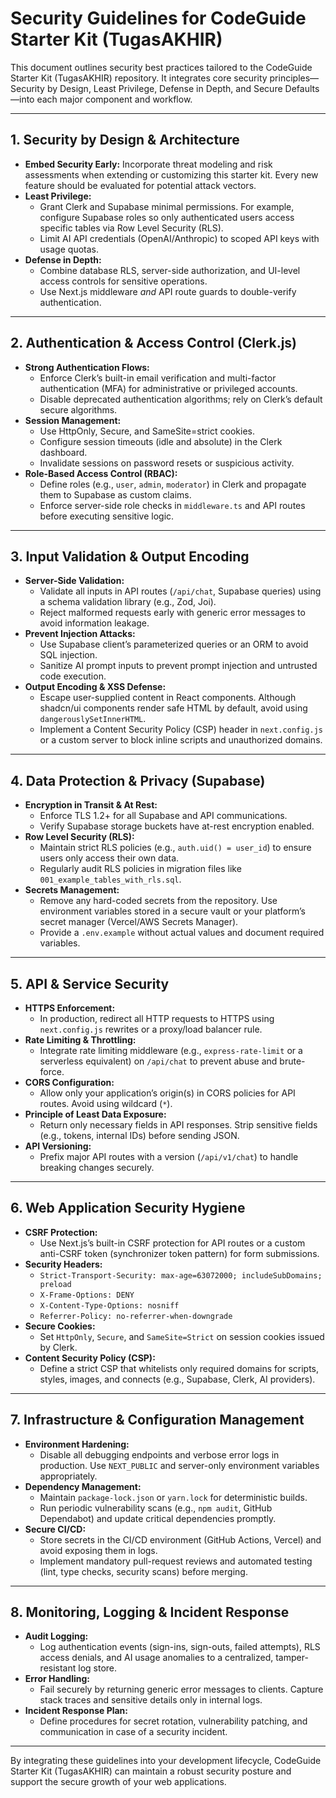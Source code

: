 # Security Guidelines for CodeGuide Starter Kit (TugasAKHIR)

This document outlines security best practices tailored to the CodeGuide Starter Kit (TugasAKHIR) repository. It integrates core security principles—Security by Design, Least Privilege, Defense in Depth, and Secure Defaults—into each major component and workflow.

---

## 1. Security by Design & Architecture

- **Embed Security Early:** Incorporate threat modeling and risk assessments when extending or customizing this starter kit. Every new feature should be evaluated for potential attack vectors.
- **Least Privilege:** 
  - Grant Clerk and Supabase minimal permissions. For example, configure Supabase roles so only authenticated users access specific tables via Row Level Security (RLS).
  - Limit AI API credentials (OpenAI/Anthropic) to scoped API keys with usage quotas.
- **Defense in Depth:**
  - Combine database RLS, server-side authorization, and UI-level access controls for sensitive operations.
  - Use Next.js middleware _and_ API route guards to double-verify authentication.

---

## 2. Authentication & Access Control (Clerk.js)

- **Strong Authentication Flows:**
  - Enforce Clerk’s built-in email verification and multi-factor authentication (MFA) for administrative or privileged accounts.
  - Disable deprecated authentication algorithms; rely on Clerk’s default secure algorithms.
- **Session Management:**
  - Use HttpOnly, Secure, and SameSite=strict cookies. 
  - Configure session timeouts (idle and absolute) in the Clerk dashboard.
  - Invalidate sessions on password resets or suspicious activity.
- **Role-Based Access Control (RBAC):**
  - Define roles (e.g., `user`, `admin`, `moderator`) in Clerk and propagate them to Supabase as custom claims.
  - Enforce server-side role checks in `middleware.ts` and API routes before executing sensitive logic.

---

## 3. Input Validation & Output Encoding

- **Server-Side Validation:**
  - Validate all inputs in API routes (`/api/chat`, Supabase queries) using a schema validation library (e.g., Zod, Joi).
  - Reject malformed requests early with generic error messages to avoid information leakage.
- **Prevent Injection Attacks:**
  - Use Supabase client’s parameterized queries or an ORM to avoid SQL injection.
  - Sanitize AI prompt inputs to prevent prompt injection and untrusted code execution.
- **Output Encoding & XSS Defense:**
  - Escape user-supplied content in React components. Although shadcn/ui components render safe HTML by default, avoid using `dangerouslySetInnerHTML`.
  - Implement a Content Security Policy (CSP) header in `next.config.js` or a custom server to block inline scripts and unauthorized domains.

---

## 4. Data Protection & Privacy (Supabase)

- **Encryption in Transit & At Rest:**
  - Enforce TLS 1.2+ for all Supabase and API communications.
  - Verify Supabase storage buckets have at-rest encryption enabled.
- **Row Level Security (RLS):**
  - Maintain strict RLS policies (e.g., `auth.uid() = user_id`) to ensure users only access their own data.
  - Regularly audit RLS policies in migration files like `001_example_tables_with_rls.sql`.
- **Secrets Management:**
  - Remove any hard-coded secrets from the repository. Use environment variables stored in a secure vault or your platform’s secret manager (Vercel/AWS Secrets Manager).
  - Provide a `.env.example` without actual values and document required variables.

---

## 5. API & Service Security

- **HTTPS Enforcement:**
  - In production, redirect all HTTP requests to HTTPS using `next.config.js` rewrites or a proxy/load balancer rule.
- **Rate Limiting & Throttling:**
  - Integrate rate limiting middleware (e.g., `express-rate-limit` or a serverless equivalent) on `/api/chat` to prevent abuse and brute-force.
- **CORS Configuration:**
  - Allow only your application’s origin(s) in CORS policies for API routes. Avoid using wildcard (`*`).
- **Principle of Least Data Exposure:**
  - Return only necessary fields in API responses. Strip sensitive fields (e.g., tokens, internal IDs) before sending JSON.
- **API Versioning:**
  - Prefix major API routes with a version (`/api/v1/chat`) to handle breaking changes securely.

---

## 6. Web Application Security Hygiene

- **CSRF Protection:**
  - Use Next.js’s built-in CSRF protection for API routes or a custom anti-CSRF token (synchronizer token pattern) for form submissions.
- **Security Headers:**
  - `Strict-Transport-Security: max-age=63072000; includeSubDomains; preload`
  - `X-Frame-Options: DENY`
  - `X-Content-Type-Options: nosniff`
  - `Referrer-Policy: no-referrer-when-downgrade`
- **Secure Cookies:**
  - Set `HttpOnly`, `Secure`, and `SameSite=Strict` on session cookies issued by Clerk.
- **Content Security Policy (CSP):**
  - Define a strict CSP that whitelists only required domains for scripts, styles, images, and connects (e.g., Supabase, Clerk, AI providers).

---

## 7. Infrastructure & Configuration Management

- **Environment Hardening:**
  - Disable all debugging endpoints and verbose error logs in production. Use `NEXT_PUBLIC` and server-only environment variables appropriately.
- **Dependency Management:**
  - Maintain `package-lock.json` or `yarn.lock` for deterministic builds.
  - Run periodic vulnerability scans (e.g., `npm audit`, GitHub Dependabot) and update critical dependencies promptly.
- **Secure CI/CD:**
  - Store secrets in the CI/CD environment (GitHub Actions, Vercel) and avoid exposing them in logs.
  - Implement mandatory pull-request reviews and automated testing (lint, type checks, security scans) before merging.

---

## 8. Monitoring, Logging & Incident Response

- **Audit Logging:**
  - Log authentication events (sign-ins, sign-outs, failed attempts), RLS access denials, and AI usage anomalies to a centralized, tamper-resistant log store.
- **Error Handling:**
  - Fail securely by returning generic error messages to clients. Capture stack traces and sensitive details only in internal logs.
- **Incident Response Plan:**
  - Define procedures for secret rotation, vulnerability patching, and communication in case of a security incident.

---

By integrating these guidelines into your development lifecycle, CodeGuide Starter Kit (TugasAKHIR) can maintain a robust security posture and support the secure growth of your web applications.
